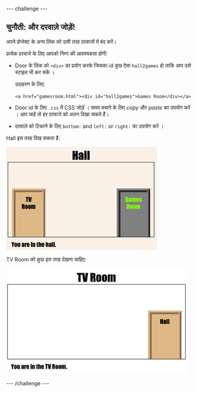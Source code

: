--- challenge ---

## चुनौती: और दरवाज़े जोड़ें!

अपने प्रोजेक्ट के अन्य लिंक को उसी तरह दरवाजों में बंद करें।

प्रत्येक दरवाजे के लिए आपको निम्न की आवश्यकता होगी:

+ Door के लिंक को `<div>` का प्रयोग करके जिसका id कुछ ऐसा `hall2games` हो ताकि आप उसे स्टाइल भी कर सकें ।
    
    उदाहरण के लिए:
    
    `<a href="gamesroom.html"><div id="hall2games">Games Room</div></a>`

+ Door id के लिए `.css` में CSS जोड़ें । समय बचाने के लिए *copy* और *paste* का उपयोग करें । आप चाहें तो हर दरवाजे को अलग दिखा सकते हैं।

+ दरवाज़े को टिकाने के लिए `bottom:` and `left:` or `right:` का उपयोग करें ।

Hall इस तरह दिख सकता है:

![स्क्रीनशॉट](images/rooms-hall-doors.png)

TV Room को कुछ इस तरह देखना चाहिए:

![स्क्रीनशॉट](images/rooms-tvroom-door.png)

--- /challenge ---